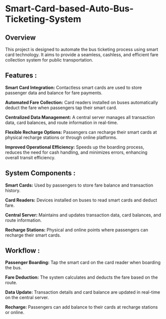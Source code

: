 # Smart-Card-based-Auto-Bus-Ticketing-System

## Overview
This project is designed to automate the bus ticketing process using smart card technology. It aims to provide a seamless, cashless, and efficient fare collection system for public transportation.

## Features :
**Smart Card Integration:** Contactless smart cards are used to store passenger data and balance for fare payments.

**Automated Fare Collection:** Card readers installed on buses automatically deduct the fare when passengers tap their smart card.

**Centralized Data Management:** A central server manages all transaction data, card balances, and route information in real-time.

**Flexible Recharge Options:** Passengers can recharge their smart cards at physical recharge stations or through online platforms.

**Improved Operational Efficiency:** Speeds up the boarding process, reduces the need for cash handling, and minimizes errors, enhancing overall transit efficiency.


## System Components :
**Smart Cards:** Used by passengers to store fare balance and transaction history.

**Card Readers:** Devices installed on buses to read smart cards and deduct fare.

**Central Server:** Maintains and updates transaction data, card balances, and route information.

**Recharge Stations:** Physical and online points where passengers can recharge their smart cards.


## Workflow :
**Passenger Boarding:** Tap the smart card on the card reader when boarding the bus.

**Fare Deduction:** The system calculates and deducts the fare based on the route.

**Data Update:** Transaction details and card balance are updated in real-time on the central server.

**Recharge:** Passengers can add balance to their cards at recharge stations or online.
